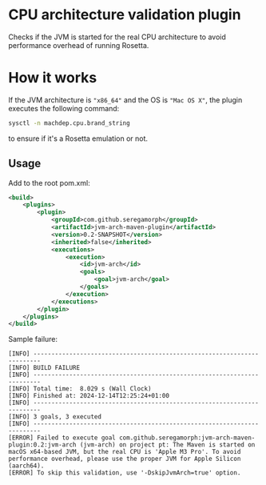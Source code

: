 
# CPU architecture validation plugin
Checks if the JVM is started for the real CPU architecture to avoid performance overhead of running Rosetta.

# How it works
If the JVM architecture is `"x86_64"` and the OS is `"Mac OS X"`, the plugin executes the following command:
```bash
sysctl -n machdep.cpu.brand_string
``` 
to ensure if it's a Rosetta emulation or not.

## Usage
Add to the root pom.xml:
```xml
<build>
    <plugins>
        <plugin>
            <groupId>com.github.seregamorph</groupId>
            <artifactId>jvm-arch-maven-plugin</artifactId>
            <version>0.2-SNAPSHOT</version>
            <inherited>false</inherited>
            <executions>
                <execution>
                    <id>jvm-arch</id>
                    <goals>
                        <goal>jvm-arch</goal>
                    </goals>
                </execution>
            </executions>
        </plugin>
    </plugins>
</build>
```

Sample failure:
```
[INFO] ------------------------------------------------------------------------
[INFO] BUILD FAILURE
[INFO] ------------------------------------------------------------------------
[INFO] Total time:  8.029 s (Wall Clock)
[INFO] Finished at: 2024-12-14T12:25:24+01:00
[INFO] ------------------------------------------------------------------------
[INFO] 3 goals, 3 executed
[INFO] ------------------------------------------------------------------------
[ERROR] Failed to execute goal com.github.seregamorph:jvm-arch-maven-plugin:0.2:jvm-arch (jvm-arch) on project pt: The Maven is started on macOS x64-based JVM, but the real CPU is 'Apple M3 Pro'. To avoid performance overhead, please use the proper JVM for Apple Silicon (aarch64).
[ERROR] To skip this validation, use '-DskipJvmArch=true' option.
```
